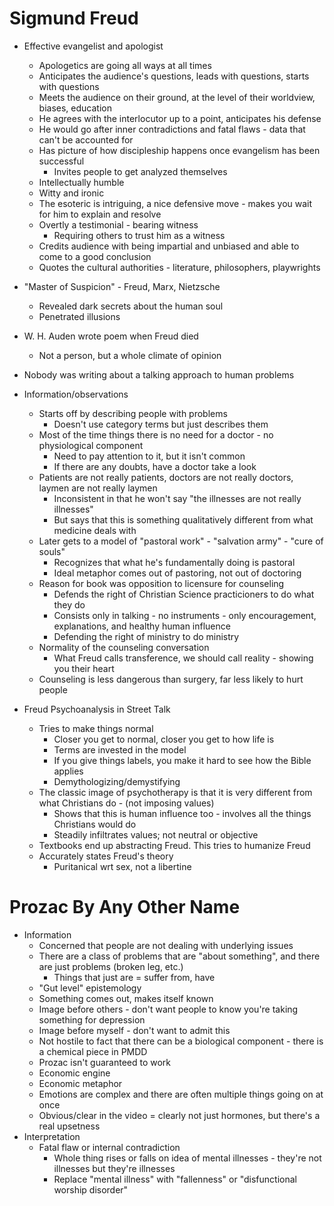 # Sigmund Freud

* Effective evangelist and apologist
  * Apologetics are going all ways at all times
  * Anticipates the audience's questions, leads with questions, starts with questions
  * Meets the audience on their ground, at the level of their worldview, biases, education
  * He agrees with the interlocutor up to a point, anticipates his defense
  * He would go after inner contradictions and fatal flaws - data that can't be accounted for
  * Has picture of how discipleship happens once evangelism has been successful
    * Invites people to get analyzed themselves
  * Intellectually humble
  * Witty and ironic
  * The esoteric is intriguing, a nice defensive move - makes you wait for him to explain and resolve
  * Overtly a testimonial - bearing witness
    * Requiring others to trust him as a witness
  * Credits audience with being impartial and unbiased and able to come to a good conclusion
  * Quotes the cultural authorities - literature, philosophers, playwrights
* "Master of Suspicion" - Freud, Marx, Nietzsche
  * Revealed dark secrets about the human soul
  * Penetrated illusions
* W. H. Auden wrote poem when Freud died
  * Not a person, but a whole climate of opinion
* Nobody was writing about a talking approach to human problems

* Information/observations
  * Starts off by describing people with problems
    * Doesn't use category terms but just describes them
  * Most of the time things there is no need for a doctor - no physiological component
    * Need to pay attention to it, but it isn't common
    * If there are any doubts, have a doctor take a look
  * Patients are not really patients, doctors are not really doctors, laymen are not really laymen
    * Inconsistent in that he won't say "the illnesses are not really illnesses"
    * But says that this is something qualitatively different from what medicine deals with
  * Later gets to a model of "pastoral work" - "salvation army" - "cure of souls"
    * Recognizes that what he's fundamentally doing is pastoral
    * Ideal metaphor comes out of pastoring, not out of doctoring
  * Reason for book was opposition to licensure for counseling
    * Defends the right of Christian Science practicioners to do what they do
    * Consists only in talking - no instruments - only encouragement, explanations, and healthy human influence
    * Defending the right of ministry to do ministry
  * Normality of the counseling conversation
    * What Freud calls transference, we should call reality - showing you their heart
  * Counseling is less dangerous than surgery, far less likely to hurt people

* Freud Psychoanalysis in Street Talk
  * Tries to make things normal
    * Closer you get to normal, closer you get to how life is
    * Terms are invested in the model
    * If you give things labels, you make it hard to see how the Bible applies
    * Demythologizing/demystifying
  * The classic image of psychotherapy is that it is very different from what Christians do - (not imposing values)
    * Shows that this is human influence too - involves all the things Christians would do
    * Steadily infiltrates values; not neutral or objective
  * Textbooks end up abstracting Freud. This tries to humanize Freud
  * Accurately states Freud's theory
    * Puritanical wrt sex, not a libertine

# Prozac By Any Other Name

* Information
  * Concerned that people are not dealing with underlying issues
  * There are a class of problems that are "about something", and there are just problems (broken leg, etc.)
    * Things that just are = suffer from, have
  * "Gut level" epistemology
  * Something comes out, makes itself known
  * Image before others - don't want people to know you're taking something for depression
  * Image before myself - don't want to admit this
  * Not hostile to fact that there can be a biological component - there is a chemical piece in PMDD
  * Prozac isn't guaranteed to work
  * Economic engine
  * Economic metaphor
  * Emotions are complex and there are often multiple things going on at once
  * Obvious/clear in the video = clearly not just hormones, but there's a real upsetness
* Interpretation
  * Fatal flaw or internal contradiction
    * Whole thing rises or falls on idea of mental illnesses - they're not illnesses but they're illnesses
    * Replace "mental illness" with "fallenness" or "disfunctional worship disorder"
